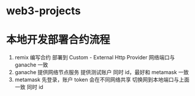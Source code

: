 # web3-projects

# 本地开发部署合约流程

1. remix
   编写合约
   部署到 Custom - External Http Provider
   网络端口与 ganache 一致
2. ganache
   提供网络节点服务
   提供测试账户
   同时 id，最好和 metamask 一致
3. metamask
   先登录，账户 token 会在不同网络共享
   切换网到本地端口与上面一致
   同时 id
